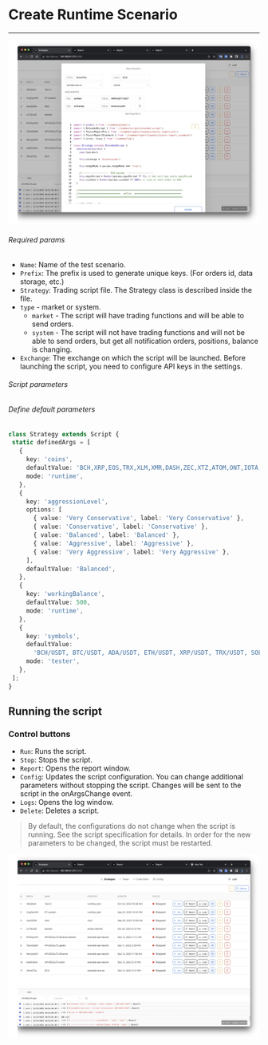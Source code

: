 # Create Runtime Scenario
___


![image](./img/create-scanerio-runtime.jpg)

###### Required params

- `Name`: Name of the test scenario.
- `Prefix`: The prefix is used to generate unique keys. (For orders id, data storage, etc.)
- `Strategy`: Trading script file. The Strategy class is described inside the file.
- `type` - market or system. 
  - `market` - The script will have trading functions and will be able to send orders. 
  - `system` - The script will not have trading functions and will not be able to send orders, but get all notification orders, positions, balance is changing.
- `Exchange`: The exchange on which the script will be launched. Before launching the script, you need to configure API keys in the settings.

> 
###### Script parameters


###### Define default parameters
 ```typescript
class Strategy extends Script {
  static definedArgs = [
    {
      key: 'coins',
      defaultValue: 'BCH,XRP,EOS,TRX,XLM,XMR,DASH,ZEC,XTZ,ATOM,ONT,IOTA,BAT,VET,NEO,QTUM,IOST,THETA,ALGO,ZIL',
      mode: 'runtime',
    },
    {
      key: 'aggressionLevel',
      options: [
        { value: 'Very Conservative', label: 'Very Conservative' },
        { value: 'Conservative', label: 'Conservative' },
        { value: 'Balanced', label: 'Balanced' },
        { value: 'Aggressive', label: 'Aggressive' },
        { value: 'Very Aggressive', label: 'Very Aggressive' },
      ],
      defaultValue: 'Balanced',
    },
    {
      key: 'workingBalance',
      defaultValue: 500,
      mode: 'runtime',
    },
    {
      key: 'symbols',
      defaultValue:
        'BCH/USDT, BTC/USDT, ADA/USDT, ETH/USDT, XRP/USDT, TRX/USDT, SOL/USDT, LTC/USDT, BNB/USDT,DOGE/USDT',
      mode: 'tester',
    },
  ];
}
```


## Running the script

### Control buttons

- `Run`: Runs the script.
- `Stop`: Stops the script.
- `Report`: Opens the report window.
- `Config`: Updates the script configuration. You can change additional parameters without stopping the script. Changes will be sent to the script in the onArgsChange event.
- `Logs`: Opens the log window.
- `Delete`: Deletes a script.

>By default, the configurations do not change when the script is running. See the script specification for details. In order for the new parameters to be changed, the script must be restarted.


![image](./img/runtime-tab.jpg)




